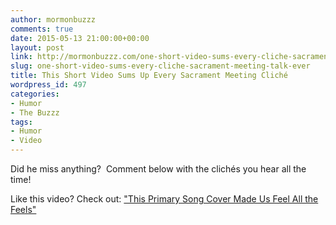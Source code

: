 ```yaml
---
author: mormonbuzzz
comments: true
date: 2015-05-13 21:00:00+00:00
layout: post
link: http://mormonbuzzz.com/one-short-video-sums-every-cliche-sacrament-meeting-talk-ever/
slug: one-short-video-sums-every-cliche-sacrament-meeting-talk-ever
title: This Short Video Sums Up Every Sacrament Meeting Cliché
wordpress_id: 497
categories:
- Humor
- The Buzzz
tags:
- Humor
- Video
---
```




Did he miss anything?  Comment below with the clichés you hear all the time!

Like this video? Check out: ["This Primary Song Cover Made Us Feel All the Feels"](http://mormonbuzzz.com/the-most-amazing-cover-of-a-primary-song-youll-ever-hear/)
